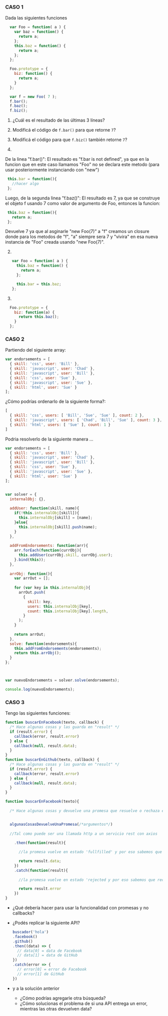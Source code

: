 ### CASO 1

 Dada las siguientes funciones

  ```javascript
    var Foo = function( a ) {
      var baz = function() {
        return a;
      };
      this.baz = function() {
        return a;
      };
    };

    Foo.prototype = {
      biz: function() {
        return a;
      }
    };

    var f = new Foo( 7 );
    f.bar(); 
    f.baz(); 
    f.biz(); 
  ```

 1. ¿Cuál es el resultado de las últimas 3 líneas?

 2. Modificá el código de `f.bar()` para que retorne `7`?

 3. Modificá el código para que `f.biz()` también retorne `7`?


 1. 
 
 De la linea "f.bar()": El resultado es "f.bar is not defined", ya que en la funcion que en este caso llamamos "Foo" no se declara este metodo (para usar posteriormente instanciando con "new")

```javascript
 this.bar = function(){
   //hacer algo
 };
 ```

 Luego, de la segunda linea "f.baz()": El resultado es 7, ya que se construye el objeto f usando 7 como valor de argumento de Foo, entonces la funcion:

```javascript
 this.baz = function(){
   return a;
 };
 ```
 Devuelve 7 ya que al asginarle "new Foo(7)" a "f" creamos un closure donde para los metodos de "f", "a" siempre sera 7 y "vivira" en esa nueva instancia de "Foo" creada usando "new Foo(7)".

 2.

 ```javascript
    var Foo = function( a ) {
      this.baz = function() {
        return a;
      };

      this.bar = this.baz;
    };

 ```

 3.

  ```javascript
    Foo.prototype = {
      biz: function(a) {
        return this.baz();
      }
    };
 ``` 



### CASO 2

Partiendo del siguiente array:

```javascript
var endorsements = [
  { skill: 'css', user: 'Bill' },
  { skill: 'javascript', user: 'Chad' },
  { skill: 'javascript', user: 'Bill' },
  { skill: 'css', user: 'Sue' },
  { skill: 'javascript', user: 'Sue' },
  { skill: 'html', user: 'Sue' }
];
```

¿Cómo podrías ordenarlo de la siguiente forma?:

```javascript
[
  { skill: 'css', users: [ 'Bill', 'Sue', 'Sue' ], count: 2 },
  { skill: 'javascript', users: [ 'Chad', 'Bill', 'Sue' ], count: 3 },
  { skill: 'html', users: [ 'Sue' ], count: 1 }
]
```
Podria resolverlo de la siguiente manera ...

```javascript
var endorsements = [
  { skill: 'css', user: 'Bill' },
  { skill: 'javascript', user: 'Chad' },
  { skill: 'javascript', user: 'Bill' },
  { skill: 'css', user: 'Sue' },
  { skill: 'javascript', user: 'Sue' },
  { skill: 'html', user: 'Sue' }
];


var solver = {
  internalObj: {},
  
  addUser: function(skill, name){
    if(!this.internalObj[skill]){
      this.internalObj[skill] = [name]; 
    }else{
      this.internalObj[skill].push(name);
    }
  },
  
  addFromEndorsements: function(arr){
    arr.forEach(function(currObj){
      this.addUser(currObj.skill, currObj.user);
    }.bind(this));
  },
  
  arrObj: function(){
    var arrOut = [];
    
    for (var key in this.internalObj){
      arrOut.push(
        {
          skill: key,
          users: this.internalObj[key],
          count: this.internalObj[key].length,
        }
      );
    }
    
    return arrOut;
  },
  solve: function(endorsements){
    this.addFromEndorsements(endorsements);
    return this.arrObj();
  }
};



var nuevoEndorsements = solver.solve(endorsements);

console.log(nuevoEndorsements);
```

### CASO 3

Tengo las siguientes funciones:

```javascript
function buscarEnFacebook(texto, callback) {
  /* Hace algunas cosas y las guarda en "result" */
  if (result.error) {
    callback(error, result.error)
  } else {
    callback(null, result.data);
  }
}
function buscarEnGithub(texto, callback) {
  /* Hace algunas cosas y las guarda en "result" */
  if (result.error) {
    callback(error, result.error)
  } else {
    callback(null, result.data);
  }
}
```

```javascript
function buscarEnFacebook(texto){
  
  /* Hace algunas cosas y devuelve una promesa que resuelve o rechaza en "result" */


  algunasCosasDevuelveUnaPromesa(/*argumentos*/)
  
  //Tal como puede ser una llamada http a un servicio rest con axios
    
    .then(function(result){

      //la promesa vuelve en estado 'fullfilled' y por eso sabemos que los datos estan

      return result.data;
    })
    .catch(function(result){
      
      //la promesa vuelve en estado 'rejected y por eso sabemos que recibimos un error

      return result.error
    })
}
```



  - ¿Qué debería hacer para usar la funcionalidad con promesas y no callbacks?

  - ¿Podés replicar la siguiente API?
    ```javascript
    buscador('hola')
    .facebook()
    .github()
    .then((data) => {
      // data[0] = data de Facebook
      // data[1] = data de GitHub
    })
    .catch(error => {
      // error[0] = error de Facebook
      // error[1] de GitHub
    })
    ```
  - y a la solución anterior
    - ¿Cómo podrías agregarle otra búsqueda?
    - ¿Cómo solucionas el problema de si una API entrega un error, mientras las otras devuelven data?








